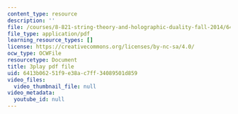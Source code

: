 ```yaml
---
content_type: resource
description: ''
file: /courses/8-821-string-theory-and-holographic-duality-fall-2014/6413b06251f9e38ac7ff34089501d859_Wcy-zCt8llk.pdf
file_type: application/pdf
learning_resource_types: []
license: https://creativecommons.org/licenses/by-nc-sa/4.0/
ocw_type: OCWFile
resourcetype: Document
title: 3play pdf file
uid: 6413b062-51f9-e38a-c7ff-34089501d859
video_files:
  video_thumbnail_file: null
video_metadata:
  youtube_id: null
---
```

